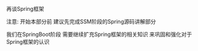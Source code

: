 再谈Spring框架

注意: 开始本部分前 建议先完成SSM阶段的Spring源码讲解部分

我们在SpringBoot阶段 需要继续扩充Spring框架的相关知识 来巩固和强化对于Spring框架的认识



